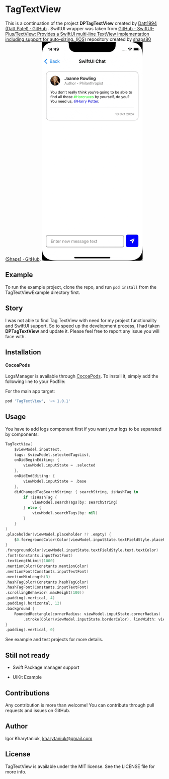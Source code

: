 # TagTextView

This is a continuation of the project **DPTagTextView**  created by [Datt1994 (Datt Patel) · GitHub](https://github.com/Datt1994) . SwiftUI wrapper was taken from [GitHub - SwiftUI-Plus/TextView: Provides a SwiftUI multi-line TextView implementation including support for auto-sizing. (iOS)](https://github.com/SwiftUI-Plus/TextView) repository created by [shaps80 (Shaps) · GitHub](https://github.com/shaps80).
![TagTextView Demo](Assets/TagTextView.gif)

## Example

To run the example project, clone the repo, and run `pod install` from the TagTextViewExample directory first.


## Story

I was not able to find Tag TextView with need for my project functionality and SwiftUI support. So to speed up the development process, I had taken **DPTagTextView** and update it. Please feel free to report any issue you will face with.

## Installation

#### CocoaPods

LogsManager is available through [CocoaPods](http://cocoapods.org). To install
it, simply add the following line to your Podfile:

For the main app target:

```ruby
pod 'TagTextView', '~> 1.0.1'
```

## Usage

You have to add logs component first if you want your logs to be separated by components:

```swift
TagTextView(
    $viewModel.inputText,
    tags: $viewModel.selectedTagsList,
    onDidBeginEditing: {
        viewModel.inputState = .selected
    },
    onDidEndEditing: {
        viewModel.inputState = .base
    },
    didChangedTagSearchString: { searchString, isHashTag in
        if !isHashTag {
            viewModel.searchTags(by: searchString)
        } else {
            viewModel.searchTags(by: nil)
        }
    }
)
.placeholder(viewModel.placeholder ?? .empty) {
    $0.foregroundColor(Color(viewModel.inputState.textFieldStyle.placeholder.textColor))
}
.foregroundColor(viewModel.inputState.textFieldStyle.text.textColor)
.font(Constants.inputTextFont)
.textLengthLimit(1000)
.mentionColor(Constants.mentionColor)
.mentionFont(Constants.inputTextFont)
.mentionMinLength(3)
.hashTagColor(Constants.hashTagColor)
.hashTagFont(Constants.inputTextFont)
.scrollingBehavior(.maxHeight(100))
.padding(.vertical, 4)
.padding(.horizontal, 12)
.background {
    RoundedRectangle(cornerRadius: viewModel.inputState.cornerRadius)
        .stroke(Color(viewModel.inputState.borderColor), lineWidth: viewModel.inputState.borderWidth)
}
.padding(.vertical, 0)
```

See example and test projects for more details.



## Still not ready

- Swift Package manager support

- UIKit Example

## Contributions

Any contribution is more than welcome! You can contribute through pull requests and issues on GitHub.

## Author

Igor Kharytaniuk, kharytaniuk@gmail.com

## License

TagTextView is available under the MIT license. See the LICENSE file for more info.
